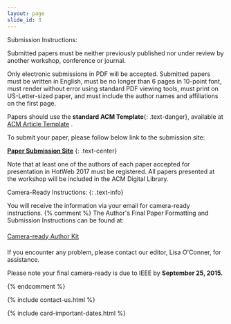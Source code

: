 ```yaml
---
layout: page
slide_id: 3
---
```


<div class="row">

<div class="col-xs-12 col-sm-12 col-md-6 col-lg-6 col-xl-6 text-justify conference-text" markdown="1">

<div class="text-info">Submission Instructions:</div>

Submitted papers must be neither previously published nor under review
by another workshop, conference or journal.

Only electronic submissions in PDF will be accepted. Submitted papers
must be written in English, must be no longer than 6 pages in 10-point
font, must render without error using standard PDF viewing tools, must
print on US-Letter-sized paper, and must include the author names and
affiliations on the first page.

Papers should use the **standard ACM Template**{: .text-danger}, available at
[<i class="fa fa-external-link fa-fw" aria-hidden="true"></i> ACM Article Template](http://www.acm.org/sigs/publications/proceedings-templates) .

To submit your paper, please follow below link to the submission site:

[<i class="fa fa-external-link fa-fw" aria-hidden="true"></i> **Paper Submission Site**](https://easychair.org/conferences/?conf=hotweb2017)
{: .text-center}

Note that at least one of the authors of each paper accepted for
presentation in HotWeb 2017 must be registered. All papers presented at
the workshop will be included in the ACM Digital Library.

<div class="text-info" markdown="1">
Camera-Ready Instructions:
{: .text-info}
</div>

You will receive the information via your email for camera-ready instructions.
{% comment %}
The Author's Final Paper Formatting and Submission Instructions can be found at:</p>

<p style="padding-top: 6px;padding-bottom: 6px;">
  <a class="button" href="http://www.ieeeconfpublishing.org/cpir/authorKit.asp?Facility=CPS_Nov&ERoom=HotWeb+2015">
    <span>Camera-ready Author Kit</span>
  </a>
</p>

<p>If you encounter any problem, please contact our editor, Lisa O'Conner, for assistance.</p>
<p>Please note your final camera-ready is due to IEEE by <b>September 25, 2015.</b></p>
{% endcomment %}

{% include contact-us.html %}

</div>

<div class="col-xs-12 col-sm-12 col-md-6 col-lg-6 col-xl-6">

{% include card-important-dates.html %}

</div>

</div>
